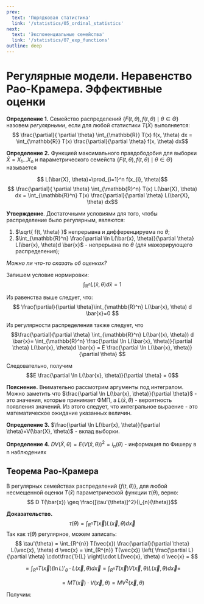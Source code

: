 ```yaml
---
prev:
  text: 'Порядковая статистика'
  link: '/statistics/05_ordinal_statistics'
next:
  text: 'Экспоненциальные семейства'
  link: '/statistics/07_exp_functions'
outline: deep
---
```


# Регулярные модели. Неравенство Рао-Крамера. Эффективные оценки

**Определение 1.** Семейство распределений $\{ F(t, \theta), f(t, \theta) \mid \theta \in \Theta \}$ назовем *регулярными*, если для любой статистики $T(\bar{X})$ выполняется:
$$ \frac{\partial}{ \partial \theta} \int_{\mathbb{R}} T(x) f(x, \theta) dx = \int_{\mathbb{R}} T(x) \frac{\partial}{\partial \theta} f(x, \theta) dx$$

**Определение 2.** Функцией максимального правдободобия для выборки $\bar{X}=X_{1}\dots X_{n}$ и параметрического семейста $\{ F(t, \theta), f(t, \theta) \mid \theta \in \Theta\}$ называется

$$ L(\bar{X}, \theta)=\prod_{i=1}^n f(x_{i}, \theta)$$$$ \frac{\partial}{ \partial \theta} \int_{\mathbb{R}^n} T(x) L(\bar{X}, \theta) dx = \int_{\mathbb{R}^n} T(x) \frac{\partial}{\partial \theta} L(\bar{X}, \theta) dx$$

**Утверждение**. Достаточными условиями для того, чтобы распределение было регулярным, являются:

1. $\sqrt{ f(t, \theta) }$ непрерывна и дифференцируема по $\theta$;
2. $\int_{\mathbb{R}^n} \frac{\partial \ln L(\bar{x}, \theta)}{\partial \theta} L(\bar{x}, \theta)d \bar{x}$ - непрерывна по $\theta$ (для мажорирующего распределения);

*Можно ли что-то сказать об оценках?*

Запишем условие нормировки:
$$\int_{\mathbb{R}^n} L(\bar{x}, \theta) d \bar{x}=1$$

Из равенства выше следует, что:
$$ \frac{\partial}{\partial \theta}\int_{\mathbb{R}^n} L(\bar{x}, \theta) d \bar{x}=0 $$

Из регулярности распределения также следует, что
$$\frac{\partial}{\partial \theta} \int_{\mathbb{R}^n} L(\bar{(x), \theta}) d \bar{x}= \int_{\mathbb{R}^n} \frac{\partial \ln L(\bar{x}, \theta)}{\partial \theta} L(\bar{x}, \theta)d \bar{x} = E \frac{\partial \ln L(\bar{x}, \theta)}{\partial \theta} $$

Следовательно, получим
$$E \frac{\partial \ln L(\bar{x}, \theta)}{\partial \theta} = 0$$

**Пояснение.**  Внимательно рассмотрим аргументы под интегралом. Можно заметить что $\frac{\partial \ln L(\bar{x}, \theta)}{\partial \theta}$ - это значения, которые принимает ФМП, а $L(\bar{x}, \theta)$ - вероятность появления значений. Из этого следует, что интегральное выраение - это математическое ожидание указанных величин.

**Определение 3.** $\frac{\partial \ln L(\bar{x}, \theta)}{\partial \theta}=V(\bar{X}, \theta)$ - вклад выборки.

**Определение 4.** $D V(\bar{X}, \theta)=E(V(\bar{x}, \theta))^2 = i_{n}(\theta)$ - информация по Фишеру в n наблюдениях

## Теорема Рао-Крамера

В регулярных семействах распределений $\{f(t, \theta)\}$, для любой несмещенной оценки $T(\bar{x})$ параметрической функции $\tau(\theta)$,  верно:
$$ D T(\bar{x}) \geq \frac{[\tau'(\theta)]^2}{i_{n}(\theta)}$$

**Доказательство.**
$$\tau(\theta) = \int_{R^{n}} T(\vec{x}) L(\vec{x}, \theta) d \vec{x}$$
Так как $\tau(\theta)$ регулярное, можем записать:
$$
\tau'(\theta) = \int_{R^{n}} T(\vec{x}) \frac{\partial}{\partial \theta} L(\vec{x}, \theta) d \vec{x} = \int_{R^{n}} T(\vec{x}) \left( \frac{\partial L}{\partial \theta} \cdot\frac{1}{L} \right)\cdot  L(\vec{x}, \theta) d \vec{x} =
$$

$$
 = \int_{R^{n}} T(\vec{x}) (\ln L)'_{\theta}\cdot  L(\vec{x}, \theta) d \vec{x} = \int_{R^{n}} T(\vec{x}) V(\vec{x}, \theta)  L(\vec{x}, \theta) d \vec{x} = 
$$

$$
= MT(\vec{x}) \cdot V(\vec{x}, \theta) = MV^{2}(\vec{x}, \theta)
$$

Получим: